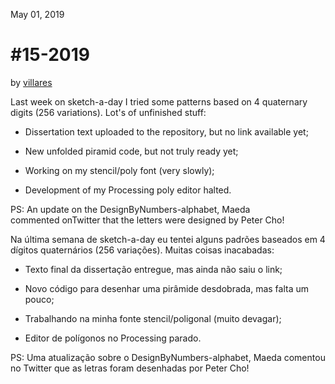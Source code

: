  May 01, 2019 

#  #15-2019 

 by [villares](https://twitter.com/villares) 





Last week on sketch-a-day I tried some patterns based on 4 quaternary digits (256 variations). Lot's of unfinished stuff:

- Dissertation text uploaded to the repository, but no link available yet;

- New unfolded piramid code, but not truly ready yet;

- Working on my stencil/poly font (very slowly);

- Development of my Processing poly editor halted.



PS: An update on the DesignByNumbers-alphabet, Maeda commented onTwitter that the letters were designed by Peter Cho!



Na última semana de sketch-a-day eu tentei alguns padrões baseados em 4 dígitos quaternários (256 variações). Muitas coisas inacabadas:

- Texto final da dissertação entregue, mas ainda não saiu o link;

- Novo código para desenhar uma pirâmide desdobrada, mas falta um pouco;

- Trabalhando na minha fonte stencil/poligonal (muito devagar);

- Editor de polígonos no Processing parado.

PS: Uma atualização sobre o DesignByNumbers-alphabet, Maeda comentou no Twitter que as letras foram desenhadas por Peter Cho!

​       